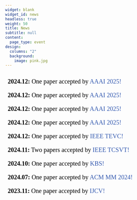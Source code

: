 ```yaml
---
widget: blank
widget_id: news
headless: true
weight: 50
title: News
subtitle: null
content:
  page_type: event
design:
  columns: "2"
  background:
    image: pink.jpg
---
```

<iframe srcdoc="<div style='height: 400px; font-size:20px; line-height:2.2;'>
<b>2024.12:</b> One paper accepted by  <span style='color:rgb(51, 89, 175);'>AAAI 2025! </span>  <br>
<b>2024.12:</b> One paper accepted by  <span style='color:rgb(51, 89, 175);'>AAAI 2025! </span>  <br>
<b>2024.12:</b> One paper accepted by  <span style='color:rgb(51, 89, 175);'>AAAI 2025! </span>  <br>
<b>2024.12:</b> One paper accepted by  <span style='color:rgb(51, 89, 175);'>AAAI 2025! </span>  <br>
<b>2024.12:</b> One paper accepted by  <span style='color:rgb(51, 89, 175);'>IEEE TEVC! </span>  <br>
<b>2024.11:</b> Two papers accepted by  <span style='color:rgb(51, 89, 175);'>IEEE TCSVT!</span> <br>
<b>2024.10:</b> One paper accepted by  <span style='color:rgb(51, 89, 175);'>KBS!</span> <br>
<b>2024.07:</b> One paper accepted by  <span style='color:rgb(51, 89, 175);'>ACM MM 2024!</span> <br>
<b>2023.11:</b> One paper accepted by  <span style='color:rgb(51, 89, 175);'>IJCV! </span>  <br>
<b>2023.10:</b> One paper accepted by  <span style='color:rgb(51, 89, 175);'>IEEE TIP!</span>  Congrats Yingkai.  <br>
<b>2023.03:</b> One paper conditionally accepted by  <span style='color:rgb(51, 89, 175);'>SIGGRAPH 2023!</span>   <br>
<b>2023.02:</b> One paper accepted by  <span style='color:rgb(51, 89, 175);'>CVPR 2023!</span> <br>
<b>2022.03:</b> One paper accepted by  <span style='color:rgb(51, 89, 175);'>CVPR 2022!</span>  <br>
<b>2021.07:</b> One paper accepted by  <span style='color:rgb(51, 89, 175);'>ICCV 2021!</span>  <br>
<b>2021.06:</b> One paper accepted by  <span style='color:rgb(51, 89, 175);'>The Visual Computer (Proc. CGI 2021)!</span> <br>
<b>2021.03:</b> One paper accepted by  <span style='color:rgb(51, 89, 175);'>TCSVT!</span> <br>
<b>2020.03:</b> One paper accepted by  <span style='color:rgb(51, 89, 175);'>ICME 2020!</span> <br>
</div>" style="width:100%; height:400px;  border: none;"></iframe>
